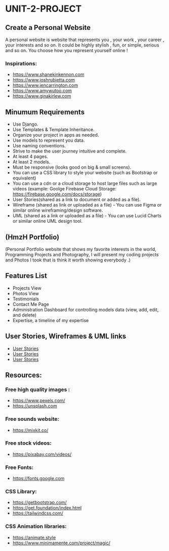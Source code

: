 # UNIT-2-PROJECT


## Create a Personal Website


A personal website is website that represents you , your work , your career , your interests and so on. It could be highly stylish , fun, or simple, serious and so on. You choose how you represent yourself online !



### Inspirations:
- https://www.shanekinkennon.com
- https://www.joshrubietta.com
- https://www.jencarrington.com
- https://www.amywutoo.com
- https://www.ginakirlew.com



## Minumum Requirements

- Use Django.
- Use Templates & Template Inheritance.
- Organize your project in apps as needed.
- Use models to represent you data.
- Use naming conventions.
- Strive to make the user journey intuitive and complete.
- At least 4 pages.
- At least 2 models.
- Must be responsive (looks good on big & small screens). 
- You can use a CSS library to style your website (such as Bootstrap or equivalent)
- You can use a cdn or a cloud storage to host large files such as large videos (example: Goolge Firebase Cloud Storage: https://firebase.google.com/docs/storage)
- User Stories(shared as a link to document or added as a file).
- Wireframe (shared as link or uploaded as a file) - You can use Figma or similar online wireframing/design software.
- UML (shared as a link or uploaded as a file) - You can use Lucid Charts or similar online UML design tool.

## (HmzH Portfolio)
(Personal Portfolio website that shows my favorite interests in the world, Programming Projects and Photography, I will present my coding projects and Photos I took that is think it worth showing everybody .)

## Features List
- Projects View
- Photos View
- Testimonials
- Contact Me Page
- Administration Dashboard for controlling models data (view, add, edit, and delete)
- Expertise, a timeline of my expertise

## User Stories, Wireframes & UML links
- [User Stories](https://excalidraw.com/#json=e0cknG2cPic-nydluZ_Yp,LvFpcGqtyWhhD8zE-cBY4w)
- [User Stories](https://excalidraw.com/#json=e0cknG2cPic-nydluZ_Yp,LvFpcGqtyWhhD8zE-cBY4w)
- [User Stories](https://excalidraw.com/#json=e0cknG2cPic-nydluZ_Yp,LvFpcGqtyWhhD8zE-cBY4w)


## Resources:

### Free high quality images :
- https://www.pexels.com/
- https://unsplash.com




### Free sounds website:
- https://mixkit.co/

### Free stock videos:
- https://pixabay.com/videos/

### Free Fonts:
- https://fonts.google.com


### CSS Library:
- https://getbootstrap.com/
- https://get.foundation/index.html
- https://tailwindcss.com/

### CSS Animation libraries:
- https://animate.style
- https://www.minimamente.com/project/magic/
